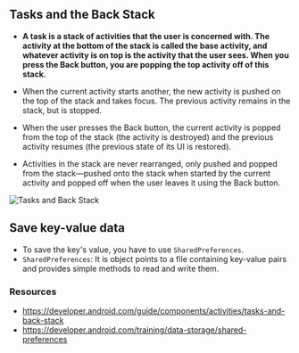 ## Tasks and the Back Stack
- **A task is a stack of activities that the user is concerned with. The activity at the bottom of the stack is called the base activity, and whatever activity is on top is the activity that the user sees. When you press the Back button, you are popping the top activity off of this stack.**

- When the current activity starts another, the new activity is pushed on the top of the stack and takes focus. The previous activity remains in the stack, but is stopped. 
- When the user presses the Back button, the current activity is popped from the top of the stack (the activity is destroyed) and the previous activity resumes (the previous state of its UI is restored).
- Activities in the stack are never rearranged, only pushed and popped from the stack—pushed onto the stack when started by the current activity and popped off when the user leaves it using the Back button.


![Tasks and Back Stack](https://docs.huihoo.com/android/3.0/images/fundamentals/diagram_backstack.png)

## Save key-value data
- To save the key's value, you have to use `SharedPreferences`.
- `SharedPreferences`: It is object points to a file containing key-value pairs and provides simple methods to read and write them.

### Resources
- https://developer.android.com/guide/components/activities/tasks-and-back-stack
- https://developer.android.com/training/data-storage/shared-preferences